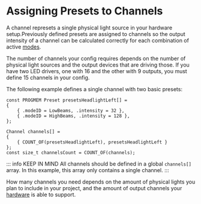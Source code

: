 # Assigning Presets to Channels

A channel represets a single physical light source in your hardware setup.Previously defined presets are assigned to channels so the output intensity of a channel can be calculated correctly for each combination of active [modes](#modes).

The number of channels your config requires depends on the number of physical light sources and the output devices that are driving those. If you have two LED drivers, one with 16 and the other with 9 outputs, you must define 15 channels in your config.

The following example defines a single channel with two basic presets:

```c++{9}
const PROGMEM Preset presetsHeadlightLeft[] =
{
    { .modeID = LowBeams, .intensity = 32 },
    { .modeID = HighBeams, .intensity = 128 },
};

Channel channels[] =
{
    { COUNT_OF(presetsHeadlightLeft), presetsHeadlightLeft }
};
const size_t channelsCount = COUNT_OF(channels);
```

::: info KEEP IN MIND
All channels should be defined in a global `channels[]` array. In this example, this array only contains a single channel.
:::

How many channels you need depends on the amount of physical lights you plan to include in your project, and the amount of output channels your [hardware](/guide/devices) is able to support.
